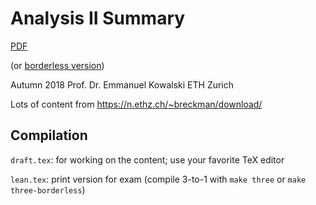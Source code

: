 # Analysis II Summary

[PDF](https://github.com/mmathys/analysis-ii-summary/raw/master/dist/three.pdf)

(or [borderless version](https://github.com/mmathys/analysis-ii-summary/raw/master/dist/three-borderless.pdf))

Autumn 2018 Prof. Dr. Emmanuel Kowalski ETH Zurich

Lots of content from https://n.ethz.ch/~breckman/download/

## Compilation

`draft.tex`: for working on the content; use your favorite TeX editor

`lean.tex`: print version for exam (compile 3-to-1 with `make three` or `make three-borderless`)
